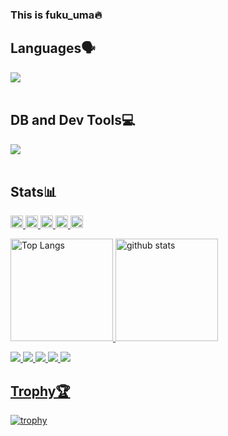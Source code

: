### This is fuku_uma🔥

## Languages🗣️

<img src="https://skillicons.dev/icons?i=python,java,c,html,css,latex" /> <br /><br />

## DB and Dev Tools💻

<img src="https://skillicons.dev/icons?i=vim,vscode,mysql,sqlite,mongo,git,github,docker,linux" /> <br /><br />


## Stats📊
<p align="left">
  <a href="https://github.com/fuku-uma">
    <img height="20" src="https://komarev.com/ghpvc/?username=fuku-uma" />
  </a>
  <a href="https://github.com/fuku-uma">
    <img height="20" src="https://img.shields.io/github/followers/fuku-uma?label=follow&logo=github&style=flat" />
  </a>
  <a href="http://twitter.com/fuku_umaiux">
    <img height="20" src="https://img.shields.io/twitter/follow/yutkat?label=Twitter&logo=twitter&style=flat" />
  </a>
  <a href="http://qiita.com/fuku_uma">
    <img height="20" src="https://qiita-badge.apiapi.app/s/fuku_uma/posts.svg" />
  </a>
  <a href="http://qiita.com/fuku_uma">
    <img height="20" src="https://qiita-badge.apiapi.app/s/fuku_uma/contributions.svg" />
</p>



<p align="left"> 
  <img alt="Top Langs" height="164px" src="https://github-readme-stats.vercel.app/api/top-langs/?username=fuku-uma&layout=compact&show_icons=true&theme=onedark" />
  <img alt="github stats" height="164px" src="https://github-readme-stats.vercel.app/api?username=fuku-uma&theme=onedark&show_icons=ture" />
</p>

![](http://github-profile-summary-cards.vercel.app/api/cards/profile-details?username=fuku-uma&theme=radical)
![](http://github-profile-summary-cards.vercel.app/api/cards/repos-per-language?username=fuku-uma&theme=radical)
![](http://github-profile-summary-cards.vercel.app/api/cards/most-commit-language?username=fuku-uma&theme=radical)
![](http://github-profile-summary-cards.vercel.app/api/cards/stats?username=fuku-uma&theme=radical)
![](http://github-profile-summary-cards.vercel.app/api/cards/productive-time?username=fuku-uma&theme=radical&utcOffset=9)



## Trophy🏆
![trophy](https://github-profile-trophy.vercel.app/?username=fuku-uma&theme=gruvbox)



